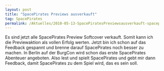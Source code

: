 ```yaml
---
layout: post
title: "SpacePirates Previews ausverkauft"
tag: SpacePirates
permalink: /Aktuelles/2010-05-13-SpacePiratesPreviewsausverkauft-spacepirates
---
```



Es sind jetzt alle SpacePirates Preview Softcover verkauft. Somit kann ich die Previewaktion als vollen Erfolg werten. Jetzt bin ich schon auf das Feedback gespannt und brenne darauf SpacePirates noch besser zu machen. In Berlin auf der BurgCon wird schon das erste SpacePirates Abenteuer angeboten. Also lest und spielt SpacePirates und gebt mir dann Feedback, damit SpacePirates zu dem Spiel wird, das es sein soll.
